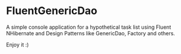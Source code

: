 # FluentGenericDao


A simple console application for a hypothetical task list using Fluent NHibernate and Design Patterns like GenericDao, Factory and others.

Enjoy it :)
